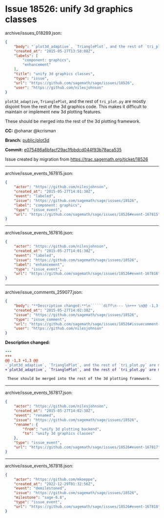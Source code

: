 # Issue 18526: unify 3d graphics classes

archive/issues_018289.json:
```json
{
    "body": "`plot3d_adaptive`, `TrianglePlot`, and the rest of `tri_plot.py` are mostly disjoint from the rest of the 3d graphics code.  This makes it difficult to maintain or implement new 3d plotting features.\n\nThese should be merged into the rest of the 3d plotting framework.\n\n**CC:**  @ohanar @kcrisman\n\n**Branch:** [public/plot3d](https://github.com/sagemath/sagetrac-mirror/tree/public/plot3d)\n\n**Commit:** [e075486a6bfacf29ac1fbbdcd044f93b78aca535](https://github.com/sagemath/sagetrac-mirror/commit/e075486a6bfacf29ac1fbbdcd044f93b78aca535)\n\nIssue created by migration from https://trac.sagemath.org/ticket/18526\n\n",
    "created_at": "2015-05-27T13:58:08Z",
    "labels": [
        "component: graphics",
        "enhancement"
    ],
    "title": "unify 3d graphics classes",
    "type": "issue",
    "url": "https://github.com/sagemath/sage/issues/18526",
    "user": "https://github.com/nilesjohnson"
}
```
`plot3d_adaptive`, `TrianglePlot`, and the rest of `tri_plot.py` are mostly disjoint from the rest of the 3d graphics code.  This makes it difficult to maintain or implement new 3d plotting features.

These should be merged into the rest of the 3d plotting framework.

**CC:**  @ohanar @kcrisman

**Branch:** [public/plot3d](https://github.com/sagemath/sagetrac-mirror/tree/public/plot3d)

**Commit:** [e075486a6bfacf29ac1fbbdcd044f93b78aca535](https://github.com/sagemath/sagetrac-mirror/commit/e075486a6bfacf29ac1fbbdcd044f93b78aca535)

Issue created by migration from https://trac.sagemath.org/ticket/18526





---

archive/issue_events_167815.json:
```json
{
    "actor": "https://github.com/nilesjohnson",
    "created_at": "2015-05-27T14:01:30Z",
    "event": "labeled",
    "issue": "https://github.com/sagemath/sage/issues/18526",
    "label": "component: graphics",
    "type": "issue_event",
    "url": "https://github.com/sagemath/sage/issues/18526#event-167815"
}
```



---

archive/issue_events_167816.json:
```json
{
    "actor": "https://github.com/nilesjohnson",
    "created_at": "2015-05-27T14:01:30Z",
    "event": "labeled",
    "issue": "https://github.com/sagemath/sage/issues/18526",
    "label": "enhancement",
    "type": "issue_event",
    "url": "https://github.com/sagemath/sage/issues/18526#event-167816"
}
```



---

archive/issue_comments_259077.json:
```json
{
    "body": "**Description changed:**\n``````diff\n--- \n+++ \n@@ -1,3 +1,3 @@\n-`plot3d_adaptive`, `TrianglePlot`, and the rest of `tri_plot.py` are mostly disjoint from the rest of the 3d plotting code.  This makes it difficult to maintain or implement new 3d plotting features.\n+`plot3d_adaptive`, `TrianglePlot`, and the rest of `tri_plot.py` are mostly disjoint from the rest of the 3d graphics code.  This makes it difficult to maintain or implement new 3d plotting features.\n \n These should be merged into the rest of the 3d plotting framework.\n``````\n",
    "created_at": "2015-05-27T14:02:38Z",
    "issue": "https://github.com/sagemath/sage/issues/18526",
    "type": "issue_comment",
    "url": "https://github.com/sagemath/sage/issues/18526#issuecomment-259077",
    "user": "https://github.com/nilesjohnson"
}
```

**Description changed:**
``````diff
--- 
+++ 
@@ -1,3 +1,3 @@
-`plot3d_adaptive`, `TrianglePlot`, and the rest of `tri_plot.py` are mostly disjoint from the rest of the 3d plotting code.  This makes it difficult to maintain or implement new 3d plotting features.
+`plot3d_adaptive`, `TrianglePlot`, and the rest of `tri_plot.py` are mostly disjoint from the rest of the 3d graphics code.  This makes it difficult to maintain or implement new 3d plotting features.
 
 These should be merged into the rest of the 3d plotting framework.
``````




---

archive/issue_events_167817.json:
```json
{
    "actor": "https://github.com/nilesjohnson",
    "created_at": "2015-05-27T14:02:38Z",
    "event": "renamed",
    "issue": "https://github.com/sagemath/sage/issues/18526",
    "rename": {
        "from": "unify 3d plotting backend",
        "to": "unify 3d graphics classes"
    },
    "type": "issue_event",
    "url": "https://github.com/sagemath/sage/issues/18526#event-167817"
}
```



---

archive/issue_events_167818.json:
```json
{
    "actor": "https://github.com/mkoeppe",
    "created_at": "2022-12-29T01:32:56Z",
    "event": "demilestoned",
    "issue": "https://github.com/sagemath/sage/issues/18526",
    "milestone": "sage-6.8",
    "type": "issue_event",
    "url": "https://github.com/sagemath/sage/issues/18526#event-167818"
}
```
